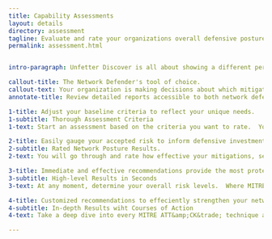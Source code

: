 ```yaml
---
title: Capability Assessments
layout: details
directory: assessment
tagline: Evaluate and rate your organizations overall defensive posture against adversaries.
permalink: assessment.html


intro-paragraph: Unfetter Discover is all about showing a different perspectives and Cyber Threat Intelligence data that is related to what you know.  Network Defenders are in a constant uphill battle to develop and implement new intrusion mitigations, establish security controls, and develop and implement analytics with their SIEM.  How do you prioritize which mitigations to work on next?  If a new threat is targeting your business sector, how do you know you are covered?  We found time and again, organizations simply did not have the information in hand to answer these questions.  The Capability Assessment Dashboard lets you evaluate your current state of mitigations, sensors, and analytics, and then shows you which MITRE ATT&amp;CK&trade; techniques are gaps.  

callout-title: The Network Defender's tool of choice. 
callout-text: Your organization is making decisions about which mitigations, sensors or analytics you are putting in place, and what risks you are taking.  You can't do it all, so how do you know you are focusing on the right gaps?  The Capabilities Assessment workflow helps you evaluate your current operational risks by lettting you rate the Mitigations, Sensors and Analtyics you are using.  The Capabilities Assesment then shows you your risks from the perspective if Intrusion attacker technqiues.  You rate what you know, and Unfetter Discover gives you an evaluation from a completely different perspective.  Take input from your Threat Reporters and Analytic Developers to see threats as they happen.  Provide feedback to your Analytic Developers about which techniques to focus on next.  Let others in your team rate based on their own expertise.   Get reporting that your boss will love.
annotate-title: Review detailed reports accessible to both network defenders and managers

1-title: Adjust your baseline criteria to reflect your unique needs.
1-subtitle: Thorough Assessment Criteria
1-text: Start an assessment based on the criteria you want to rate.  You can create as many assessments as you want.  They can be snapshots in time, or a living document.  Each assesmsent is built off a set of objects that are in unfetter, such as analytics, mitigations or sensors.  You can create new sensors, mitigations and analytics at any time.  You can even break up the work among your team.

2-title: Easily gauge your accepted risk to inform defensive investments.
2-subtitle: Rated Network Posture Results.
2-text: You will go through and rate how effective your mitigations, sensors or analytics are in your environment.  This can be subjective, but the questions are designed to guide to a specific tiered answer.  The focus is determining how well each individual rated item is implemented in your environemnt.  You are answer questions about things you know.  Assessments can be saved, updated, edited, and changed over time.  For larger organization, farm out the survey to different people with different expertise.  

3-title: Immediate and effective recommendations provide the most protection for the least amount of work.
3-subtitle: High-level Results in Seconds
3-text: At any moment, determine your overall risk levels.  Where MITRE ATT&amp;CK&trade; tactics are your biggest risk?  Where are you doing things right?  The front dashboard shows you a high level view for your assessment.  In an assessment, you answered questions about how you implemented mitigations, sensors and analytics.  They were already mapped to the MITRE ATT&amp;CK&trade; techniques, so you now get a different view of your risks.  For instance, you are doing a great job of implementing patching, per CSC Control 3 (<a href="https://learn.cisecurity.org/20-controls-download" target="_blank">https://learn.cisecurity.org/20-controls-download</a>).  Thus, you have less risk against an Exploitation for Privilege Escalation (<a href="https://attack.mitre.org/techniques/T1068/" target="_blank">T1068</a>)

4-title: Customized recommendations to effeciently strengthen your network defense.
4-subtitle: In-depth Results wiht Courses of Action
4-text: Take a deep dive into every MITRE ATT&amp;CK&trade; technique and how your risks stacks up.  Starting with a MITRE ATT&amp;CK&trade; Tactic, dive into how each technqiue is rated.  Explore what that technique really is and how you rated each item.  Did something change?  You can change your assessment here.  Want to add a new Analytic, sensor or mitigation?  You can do that here also.  New analytics that are created by the Analytic Exchange will show up and ready for you to evaluate.  You can even see MITRE ATT&amp;CK&trade; techniques where there is no mitigations, sensors or analytics in your environment.  Your assessment is a living document.  Reduce your risks, evaluate your environment, hone your reporting and better manage what risks to tackle next

---
```



